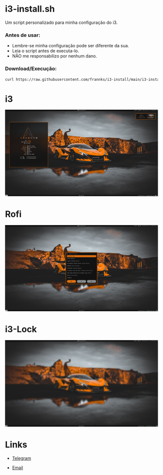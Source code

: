 # i3-install.sh

Um script personalizado para minha configuração do i3.

### Antes de usar:
- Lembre-se minha configuração pode ser diferente da sua.
- Leia o script antes de executa-lo.
- NÃO me responsabilizo por nenhum dano.

### Download/Execução:
```sh
curl https://raw.githubusercontent.com/frannks/i3-install/main/i3-install.sh |bash
```

# i3

<img src="i3Car.png">

# Rofi

<img src="i3Car-Rofi.png">

# i3-Lock

<img src="i3Car-Lock.png">

# Links

- [Telegram](https://t.me/FranklinTech)

- [Email](mailto:fraank@riseup.net)
